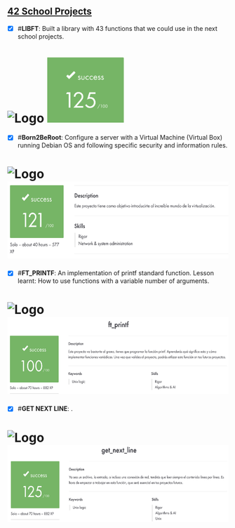 ## <u>42 School Projects</u>

- [X] #**LIBFT**: Built a library with 43 functions that we could use in the next school projects.

<img src="https://github.com/arlotetxu/42_Badges/blob/main/libft_bonus.webp" alt="Logo" height="175"/> <img src="libft/libft_mark.png" alt="Logo" width="175"/>
==

- [X] #**Born2BeRoot**: Configure a server with a Virtual Machine (Virtual Box) running Debian OS and following specific security and information rules.

<img src="https://github.com/arlotetxu/42_Badges/blob/main/born2beroot_bonus.webp" alt="Logo" height="175"/> <img src="born2beroot/born2beroot_mark.png" alt="Logo" height="175"/>
==

- [X] #**FT_PRINTF**: An implementation of printf standard function. Lesson learnt: How to use functions with a variable number of arguments.

<img src="https://github.com/arlotetxu/42_Badges/blob/main/ft_printf.webp" alt="Logo" height="175"/> <img src="ft_printf/ft_printf_mark.png" alt="Logo" height="175"/>
==

- [X] #**GET NEXT LINE**: .

<img src="https://github.com/arlotetxu/42_Badges/blob/main/get_next_line_bonus_max.webp" alt="Logo" height="175"/> <img src="get_next_line/get_next_line_mark.png" alt="Logo" height="175"/>
==
